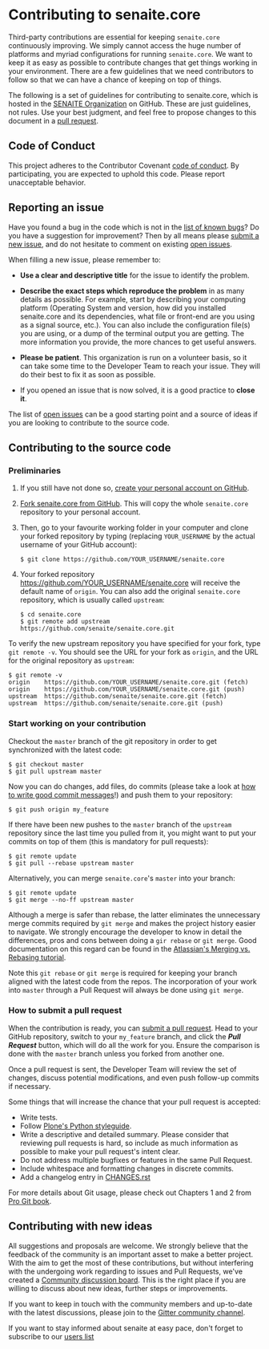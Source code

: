 # Contributing to senaite.core

Third-party contributions are essential for keeping `senaite.core` continuously
improving. We simply cannot access the huge number of platforms and myriad
configurations for running `senaite.core`. We want to keep it as easy as
possible to contribute changes that get things working in your environment.
There are a few guidelines that we need contributors to follow so that we can
have a chance of keeping on top of things.

The following is a set of guidelines for contributing to senaite.core, which is
hosted in the [SENAITE Organization](https://github.com/senaite) on GitHub.
These are just guidelines, not rules. Use your best judgment, and feel free to
propose changes to this document in a [pull request](#how-to-submit-a-pull-request).

## Code of Conduct

This project adheres to the Contributor Covenant [code of
conduct](CODE_OF_CONDUCT.md). By participating, you are expected to
uphold this code. Please report unacceptable behavior.

## Reporting an issue

Have you found a bug in the code which is not in the [list of known
bugs](https://github.com/senaite/senaite.core/issues)? Do you have a
suggestion for improvement? Then by all means please [submit a new
issue](https://github.com/senaite/senaite.core/issues/new), and do not
hesitate to comment on existing [open
issues](https://github.com/senaite/senaite.core/issues).

When filling a new issue, please remember to:

 * **Use a clear and descriptive title** for the issue to identify the
problem.

 * **Describe the exact steps which reproduce the problem** in as many
details as possible. For example, start by describing your computing
platform (Operating System and version, how did you installed senaite.core
and its dependencies, what file or front-end are you using as a signal
source, etc.). You can also include the configuration file(s) you are
using, or a dump of the terminal output you are getting. The more
information you provide, the more chances to get useful answers.

 * **Please be patient**. This organization is run on a volunteer basis,
so it can take some time to the Developer Team to reach your issue.
They will do their best to fix it as soon as possible.

 * If you opened an issue that is now solved, it is a good practice to
**close it**.

The list of [open issues](https://github.com/senaite/senaite.core/issues)
can be a good starting point and a source of ideas if you are looking to
contribute to the source code.


## Contributing to the source code

### Preliminaries

   1. If you still have not done so, [create your personal account on GitHub](
   https://github.com/join).

   2. [Fork senaite.core from GitHub](
   https://github.com/senaite/senaite.core/fork). This will copy the whole
   `senaite.core` repository to your personal account.

   3. Then, go to your favourite working folder in your computer and clone your
   forked repository by typing (replacing ```YOUR_USERNAME``` by
   the actual username of your GitHub account):

          $ git clone https://github.com/YOUR_USERNAME/senaite.core

   4. Your forked repository https://github.com/YOUR_USERNAME/senaite.core will
   receive the default name of `origin`. You can also add the original
   `senaite.core` repository, which is usually called `upstream`:

          $ cd senaite.core
          $ git remote add upstream https://github.com/senaite/senaite.core.git

To verify the new upstream repository you have specified for your fork, type
`git remote -v`. You should see the URL for your fork as `origin`, and the URL
for the original repository as `upstream`:

```
$ git remote -v
origin    https://github.com/YOUR_USERNAME/senaite.core.git (fetch)
origin    https://github.com/YOUR_USERNAME/senaite.core.git (push)
upstream  https://github.com/senaite/senaite.core.git (fetch)
upstream  https://github.com/senaite/senaite.core.git (push)
```

### Start working on your contribution

Checkout the `master` branch of the git repository in order to get synchronized
with the latest code:

```
$ git checkout master
$ git pull upstream master
```

Now you can do changes, add files, do commits (please take a look at
[how to write good commit messages](https://chris.beams.io/posts/git-commit/)!)
and push them to your repository:

```
$ git push origin my_feature
```

If there have been new pushes to the `master` branch of the `upstream`
repository since the last time you pulled from it, you might want to put your
commits on top of them (this is mandatory for pull requests):

```
$ git remote update
$ git pull --rebase upstream master
```

Alternatively, you can merge `senaite.core`'s `master` into your branch:

```
$ git remote update
$ git merge --no-ff upstream master
```

Although a merge is safer than rebase, the latter eliminates the unnecessary
merge commits required by `git merge` and makes the project history easier to
navigate. We strongly encourage the developer to know in detail the differences,
pros and cons between doing a `gir rebase` or `git merge`. Good documentation on
this regard can be found in the [Atlassian's Merging vs. Rebasing tutorial](
https://www.atlassian.com/git/tutorials/merging-vs-rebasing).

Note this `git rebase` or `git merge` is required for keeping your branch
aligned with the latest code from the repos. The incorporation of your work into
`master` through a Pull Request will always be done using `git merge`.

### How to submit a pull request

When the contribution is ready, you can [submit a pull
request](https://github.com/senaite/senaite.core/compare/). Head to your
GitHub repository, switch to your `my_feature` branch, and click the
_**Pull Request**_ button, which will do all the work for you. Ensure the
comparison is done with the `master` branch unless you forked from another one.

Once a pull request is sent, the Developer Team will review the set of changes,
discuss potential modifications, and even push follow-up commits if necessary.

Some things that will increase the chance that your pull request is accepted:

 * Write tests.
 * Follow [Plone's Python styleguide](https://docs.plone.org/develop/styleguide/python.html).
 * Write a descriptive and detailed summary. Please consider that reviewing pull
   requests is hard, so include as much information as possible to make your
   pull request's intent clear.
 * Do not address multiple bugfixes or features in the same Pull Request.
 * Include whitespace and formatting changes in discrete commits.
 * Add a changelog entry in [CHANGES.rst](https://github.com/senaite/senaite.core/CHANGES.rst)

For more details about Git usage, please check out Chapters 1 and 2 from
[Pro Git book](https://git-scm.com/book/en/v2).


## Contributing with new ideas

All suggestions and proposals are welcome. We strongly believe that the
feedback of the community is an important asset to make a better project. With
the aim to get the most of these contributions, but without interfering with
the undergoing work regarding to issues and Pull Requests, we've created a
[Community discussion board](
https://community.senaite.org). This is the right place if
you are willing to discuss about new ideas, further steps or improvements.

If you want to keep in touch with the community members and up-to-date
with the latest discussions, please join to the [Gitter community channel](
https://gitter.im/senaite/Lobby).

If you want to stay informed about senaite at easy pace, don't forget
to subscribe to our [users list](https://sourceforge.net/projects/senaite/lists/senaite-users)
